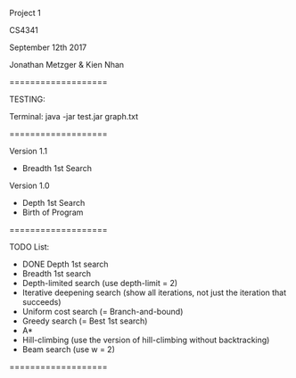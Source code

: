 Project 1 

CS4341 

September 12th 2017

Jonathan Metzger & Kien Nhan


===================

TESTING:

Terminal: java -jar test.jar graph.txt

===================

Version 1.1
- Breadth 1st Search

Version 1.0
- Depth 1st Search
- Birth of Program

===================

TODO List:
- DONE Depth 1st search
- Breadth 1st search
- Depth-limited search (use depth-limit = 2)
- Iterative deepening search (show all iterations, not just the iteration that succeeds)
- Uniform cost search (= Branch-and-bound)
- Greedy search (= Best 1st search)
- A*
- Hill-climbing (use the version of hill-climbing without backtracking)
- Beam search (use w = 2)
	
===================
	

